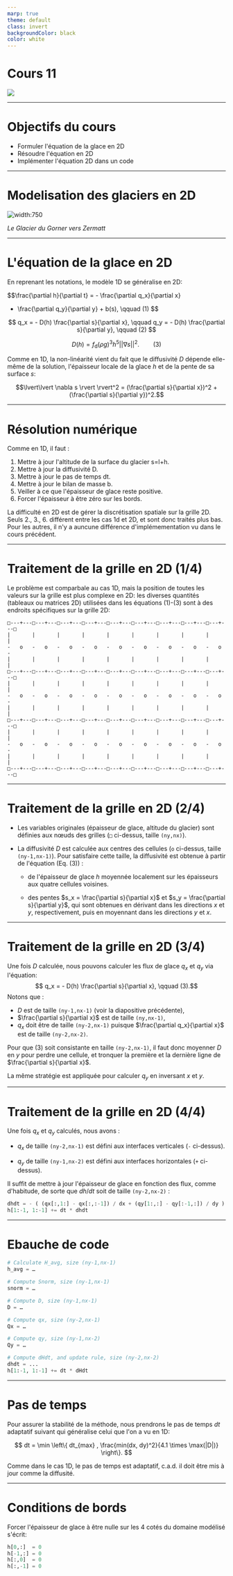 ```yaml
---
marp: true
theme: default
class: invert
backgroundColor: black
color: white
---
```


# Cours 11

![](../illu_mod_num_s.png)

---

# Objectifs du cours
 
- Formuler l'équation de la glace en 2D
- Résoudre l'équation en 2D
- Implémenter l'équation 2D dans un code

---

# Modelisation des glaciers en 2D

  
 
![width:750](https://images.contenthub.dev/xshiytapvw9a/e404ac0c4deb0f9ef3d3bd6859603bb2/Gornergletscher%20Wanderung%20Rotenboden.jpg?fm=avif&fit=fill&q=45&h=640&w=1140)

*Le Glacier du Gorner vers Zermatt*

---

# L'équation de la glace en 2D

En reprenant les notations, le modèle 1D se généralise en 2D:

$$\frac{\partial h}{\partial t} = - \frac{\partial q_x}{\partial x}  
- \frac{\partial q_y}{\partial y} + b(s), \qquad (1) $$
 
$$ q_x = - D(h) \frac{\partial s}{\partial x}, \qquad q_y = - D(h) \frac{\partial s}{\partial y}, \qquad (2) $$

$$D(h) = f_\mathrm{d} (\rho g)^3 h^5 \lvert\lvert  \nabla s \rvert \rvert^2.  \qquad (3)$$

Comme en 1D, la non-linéarité vient du fait que le diffusivité $D$ dépende elle-même de la solution, l'épaisseur locale de la glace $h$ et de la pente de sa surface $s$:

$$\lvert\lvert  \nabla s \rvert \rvert^2 =  (\frac{\partial s}{\partial x})^2 + (\frac{\partial s}{\partial y})^2.$$

---

# Résolution numérique

Comme en 1D, il faut :

1. Mettre à jour l'altitude de la surface du glacier s=l+h.
2. Mettre à jour la diffusivité D.
3. Mettre à jour le pas de temps dt.
4. Mettre à jour le bilan de masse b.
5. Veiller à ce que l'épaisseur de glace reste positive.
6. Forcer l'épaisseur à être zéro sur les bords.

La difficulté en 2D est de gérer la discrétisation spatiale sur la grille 2D. Seuls 2., 3., 6. différent entre les cas 1d et 2D, et sont donc traités plus bas. Pour les autres, il n'y a auncune différence d'implémementation vu dans le cours précédent.

---

# Traitement de la grille en 2D (1/4)

Le problème est comparbale au cas 1D, mais la position de toutes les valeurs sur la grille est plus complexe en 2D: les diverses quantités (tableaux ou matrices 2D) utilisées dans les équations (1)-(3) sont à des endroits spécifiques sur la grille 2D:


```
□---+---□---+---□---+---□---+---□---+---□---+---□---+---□---+---□---+---□
|       |       |       |       |       |       |       |       |       |
-   o   -   o   -   o   -   o   -   o   -   o   -   o   -   o   -   o   -
|       |       |       |       |       |       |       |       |       |
□---+---□---+---□---+---□---+---□---+---□---+---□---+---□---+---□---+---□
|       |       |       |       |       |       |       |       |       |
-   o   -   o   -   o   -   o   -   o   -   o   -   o   -   o   -   o   -
|       |       |       |       |       |       |       |       |       |
□---+---□---+---□---+---□---+---□---+---□---+---□---+---□---+---□---+---□
|       |       |       |       |       |       |       |       |       |
-   o   -   o   -   o   -   o   -   o   -   o   -   o   -   o   -   o   -
|       |       |       |       |       |       |       |       |       |
□---+---□---+---□---+---□---+---□---+---□---+---□---+---□---+---□---+---□
```

---

# Traitement de la grille en 2D (2/4)

- Les variables originales (épaisseur de glace, altitude du glacier) sont définies aux nœuds des grilles (`□` ci-dessus, taille `(ny,nx)`).

- La diffusivité $D$ est calculée aux centres des cellules (`o` ci-dessus, taille `(ny-1,nx-1)`). Pour satisfaire cette taille, la diffusivité est obtenue à partir de l'équation (Eq. (3)) :

    - de l'épaisseur de glace $h$ moyennée localement sur les épaisseurs aux quatre cellules voisines.

    - des pentes $s_x = \frac{\partial s}{\partial x}$ et $s_y = \frac{\partial s}{\partial y}$, qui sont obtenues en dérivant dans les directions $x$ et $y$, respectivement, puis en moyennant dans les directions $y$ et $x$.


---

# Traitement de la grille en 2D (3/4)

Une fois $D$ calculée, nous pouvons calculer les flux de glace $q_x$ et $q_y$ via l'équation:
$$ q_x = - D(h) \frac{\partial s}{\partial x}, \qquad (3).$$
Notons que :
- $D$ est de taille `(ny-1,nx-1)` (voir la diapositive précédente),
- $\frac{\partial s}{\partial x}$ est de taille `(ny,nx-1)`,
- $q_x$ doit être de taille `(ny-2,nx-1)` puisque $\frac{\partial q_x}{\partial x}$ est de taille `(ny-2,nx-2)`.

Pour que (3) soit consistante en taille `(ny-2,nx-1)`, il faut donc moyenner $D$ en $y$ pour perdre une cellule, et tronquer la première et la dernière ligne de $\frac{\partial s}{\partial x}$.

La même stratégie est appliquée pour calculer $q_y$ en inversant $x$ et $y$.

---

# Traitement de la grille en 2D (4/4)

Une fois $q_x$ et $q_y$ calculés, nous avons :

- $q_x$ de taille `(ny-2,nx-1)` est défini aux interfaces verticales (`-` ci-dessus).

- $q_y$ de taille `(ny-1,nx-2)` est défini aux interfaces horizontales (`+` ci-dessus).

Il suffit de mettre à jour l'épaisseur de glace en fonction des flux, comme d'habitude, de sorte que $dh/dt$ soit de taille `(ny-2,nx-2)` :

```python
dhdt = - ( (qx[:,1:] - qx[:,:-1]) / dx + (qy[1:,:] - qy[:-1,:]) / dy )
h[1:-1, 1:-1] += dt * dhdt
```
 
---

# Ebauche de code


```python
# Calculate H_avg, size (ny-1,nx-1)
h_avg = …

# Compute Snorm, size (ny-1,nx-1)
snorm = …

# Compute D, size (ny-1,nx-1)
D = …

# Compute qx, size (ny-2,nx-1)
Qx = …

# Compute qy, size (ny-1,nx-2)
Qy = …

# Compute dHdt, and update rule, size (ny-2,nx-2)
dhdt = ...
h[1:-1, 1:-1] += dt * dHdt
```
---

# Pas de temps

Pour assurer la stabilité de la méthode, nous prendrons le pas de temps $dt$ adaptatif suivant qui généralise celui que l'on a vu en 1D: 

$$ dt = \min \left\{ dt_{max} , \frac{min(dx, dy)^2}{4.1 \times \max(|D|)} \right\}. $$

Comme dans le cas 1D, le pas de temps est adaptatif, c.a.d. il doit être mis à jour comme la diffusité.

---

# Conditions de bords

Forcer l'épaisseur de glace à être nulle sur les 4 cotés du domaine modélisé s'écrit:

```python
h[0,:]  = 0
h[-1,:] = 0
h[:,0]  = 0
h[:,-1] = 0
```

 